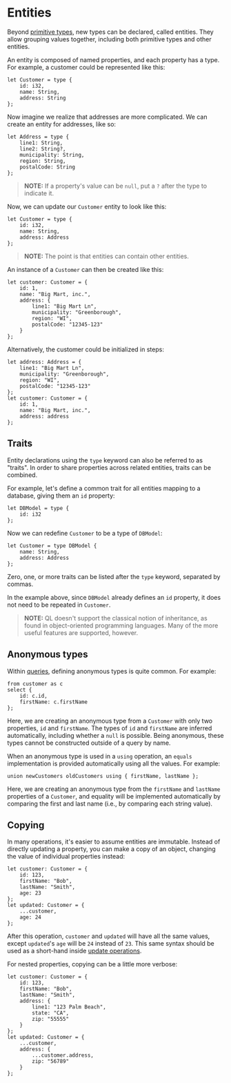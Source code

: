 # Entities
Beyond [primitive types](./primitive-types.md), new types can be declared, called entities. They allow grouping values together, including both primitive types and other entities.

An entity is composed of named properties, and each property has a type. For example, a customer could be represented like this:
```
let Customer = type {
    id: i32,
    name: String,
    address: String
};
```

Now imagine we realize that addresses are more complicated. We can create an entity for addresses, like so:
```
let Address = type {
    line1: String,
    line2: String?,
    municipality: String,
    region: String,
    postalCode: String
};
```

> **NOTE:** If a property's value can be `null`, put a `?` after the type to indicate it.

Now, we can update our `Customer` entity to look like this:
```
let Customer = type {
    id: i32,
    name: String,
    address: Address
};
```

> **NOTE:** The point is that entities can contain other entities.

An instance of a `Customer` can then be created like this:
```
let customer: Customer = {
    id: 1,
    name: "Big Mart, inc.",
    address: {
        line1: "Big Mart Ln",
        municipality: "Greenborough",
        region: "WI",
        postalCode: "12345-123"
    }
};
```

Alternatively, the customer could be initialized in steps:
```
let address: Address = {
    line1: "Big Mart Ln",
    municipality: "Greenborough",
    region: "WI",
    postalCode: "12345-123"
};
let customer: Customer = {
    id: 1,
    name: "Big Mart, inc.",
    address: address
};
```

## Traits
Entity declarations using the `type` keyword can also be referred to as "traits". In order to share properties across related entities, traits can be combined.

For example, let's define a common trait for all entities mapping to a database, giving them an `id` property:
```
let DBModel = type {
    id: i32
};
```

Now we can redefine `Customer` to be a type of `DBModel`:
```
let Customer = type DBModel {
    name: String,
    address: Address
};
```

Zero, one, or more traits can be listed after the `type` keyword, separated by commas.

In the example above, since `DBModel` already defines an `id` property, it does not need to be repeated in `Customer`.

> **NOTE:** QL doesn't support the classical notion of inheritance, as found in object-oriented programming languages. Many of the more useful features are supported, however.

## Anonymous types
Within [queries](./queries.md), defining anonymous types is quite common. For example:
```
from customer as c
select {
    id: c.id,
    firstName: c.firstName
};
```

Here, we are creating an anonymous type from a `Customer` with only two properties, `id` and `firstName`. The types of `id` and `firstName` are inferred automatically, including whether a `null` is possible. Being anonymous, these types cannot be constructed outside of a query by name.

When an anonymous type is used in a `using` operation, an `equals` implementation is provided automatically using all the values. For example:
```
union newCustomers oldCustomers using { firstName, lastName };
```

Here, we are creating an anonymous type from the `firstName` and `lastName` properties of a `Customer`, and equality will be implemented automatically by comparing the first and last name (i.e., by comparing each string value).

## Copying
In many operations, it's easier to assume entities are immutable. Instead of directly updating a property, you can make a copy of an object, changing the value of individual properties instead:
```
let customer: Customer = {
    id: 123,
    firstName: "Bob",
    lastName: "Smith",
    age: 23
};
let updated: Customer = {
    ...customer,
    age: 24
};
```

After this operation, `customer` and `updated` will have all the same values, except `updated`'s `age` will be `24` instead of `23`. This same syntax should be used as a short-hand inside [update operations](./in-memory-sources.md#updating-values).

For nested properties, copying can be a little more verbose:
```
let customer: Customer = {
    id: 123,
    firstName: "Bob",
    lastName: "Smith",
    address: {
        line1: "123 Palm Beach",
        state: "CA",
        zip: "55555"
    }
};
let updated: Customer = {
    ...customer,
    address: {
        ...customer.address,
        zip: "56789"
    }
};
```